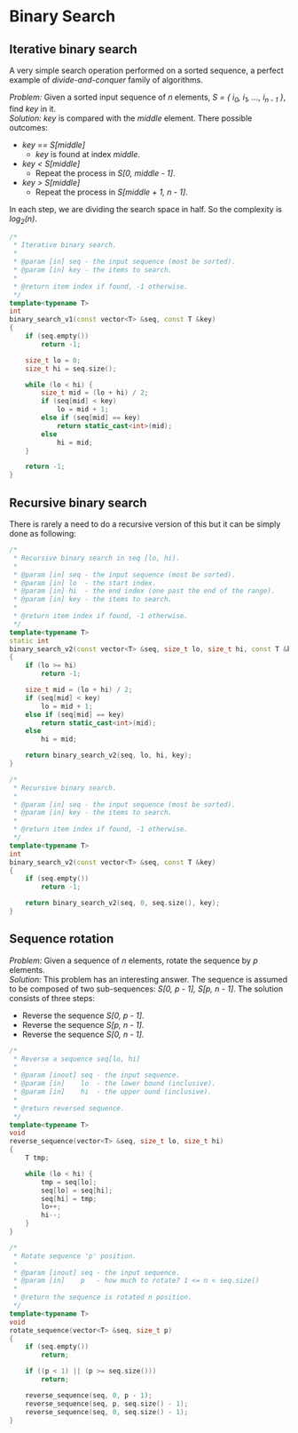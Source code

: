 # Binary Search

## Iterative binary search
A very simple search operation performed on a sorted sequence, a perfect example of *divide-and-conquer* family of algorithms.

*Problem:* Given a sorted input sequence of *n* elements, *S = { i<sub>0</sub>, i<sub>1</sub>, ..., i<sub>n - 1</sub> }*, find *key* in it.<br>
*Solution:* *key* is compared with the *middle* element. There possible outcomes:
* *key == S[middle]*
  * *key* is found at index *middle*.
* *key < S[middle]*
  * Repeat the process in *S[0, middle - 1]*.
* *key > S[middle]*
  * Repeat the process in *S[middle + 1, n - 1]*.

In each step, we are dividing the search space in half. So the complexity is *log<sub>2</sub>(n)*.
```C++
/*
 * Iterative binary search.
 *
 * @param [in] seq - the input sequence (most be sorted).
 * @param [in] key - the items to search.
 *
 * @return item index if found, -1 otherwise.
 */
template<typename T>
int
binary_search_v1(const vector<T> &seq, const T &key)
{
	if (seq.empty())
		return -1;

	size_t lo = 0;
	size_t hi = seq.size();

	while (lo < hi) {
		size_t mid = (lo + hi) / 2;
		if (seq[mid] < key)
			lo = mid + 1;
		else if (seq[mid] == key)
			return static_cast<int>(mid);
		else
			hi = mid;
	}

	return -1;
}
```

## Recursive binary search
There is rarely a need to do a recursive version of this but it can be simply done as following:
```C++
/*
 * Recursive binary search in seq [lo, hi).
 *
 * @param [in] seq - the input sequence (most be sorted).
 * @param [in] lo  - the start index.
 * @param [in] hi  - the end index (one past the end of the range).
 * @param [in] key - the items to search.
 *
 * @return item index if found, -1 otherwise.
 */
template<typename T>
static int
binary_search_v2(const vector<T> &seq, size_t lo, size_t hi, const T &key)
{
	if (lo >= hi)
		return -1;

	size_t mid = (lo + hi) / 2;
	if (seq[mid] < key)
		lo = mid + 1;
	else if (seq[mid] == key)
		return static_cast<int>(mid);
	else
		hi = mid;

	return binary_search_v2(seq, lo, hi, key);
}

/*
 * Recursive binary search.
 *
 * @param [in] seq - the input sequence (most be sorted).
 * @param [in] key - the items to search.
 *
 * @return item index if found, -1 otherwise.
 */
template<typename T>
int
binary_search_v2(const vector<T> &seq, const T &key)
{
	if (seq.empty())
		return -1;

	return binary_search_v2(seq, 0, seq.size(), key);
}
```

## Sequence rotation
*Problem:* Given a sequence of *n* elements, rotate the sequence by *p* elements.<br>
*Solution:* This problem has an interesting answer. The sequence is assumed to be composed of two sub-sequences: *S[0, p - 1], S[p, n - 1]*. The solution consists of three steps:
* Reverse the sequence *S[0, p - 1]*.
* Reverse the sequence *S[p, n - 1]*.
* Reverse the sequence *S[0, n - 1]*.
```C++
/*
 * Reverse a sequence seq[lo, hi]
 *
 * @param [inout] seq - the input sequence.
 * @param [in]    lo  - the lower bound (inclusive).
 * @param [in]    hi  - the upper ound (inclusive).
 *
 * @return reversed sequence.
 */
template<typename T>
void
reverse_sequence(vector<T> &seq, size_t lo, size_t hi)
{
	T tmp;

	while (lo < hi) {
		tmp = seq[lo];
		seq[lo] = seq[hi];
		seq[hi] = tmp;
		lo++;
		hi--;
	}
}

/*
 * Rotate sequence 'p' position.
 *
 * @param [inout] seq - the input sequence.
 * @param [in]    p   - how much to rotate? 1 <= n < seq.size()
 *
 * @return the sequence is rotated n position.
 */
template<typename T>
void
rotate_sequence(vector<T> &seq, size_t p)
{
	if (seq.empty())
		return;

	if ((p < 1) || (p >= seq.size()))
		return;

	reverse_sequence(seq, 0, p - 1);
	reverse_sequence(seq, p, seq.size() - 1);
	reverse_sequence(seq, 0, seq.size() - 1);
}
```
